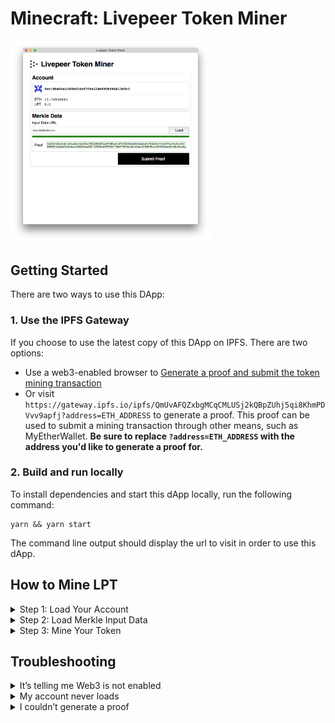 # Minecraft: Livepeer Token Miner

<img src="media/generated_proof.png" width="320">

## Getting Started

There are two ways to use this DApp:

### 1. Use the IPFS Gateway

If you choose to use the latest copy of this DApp on IPFS. There are two options:

- Use a web3-enabled browser to [Generate a proof and submit the token mining transaction](https://gateway.ipfs.io/ipfs/QmUvAFQZxbgMCqCMLUSj2kQBpZUhj5qi8KhmPDVvv9apfj)
- Or visit `https://gateway.ipfs.io/ipfs/QmUvAFQZxbgMCqCMLUSj2kQBpZUhj5qi8KhmPDVvv9apfj?address=ETH_ADDRESS` to generate a proof. This proof can be used to submit a mining transaction through other means, such as MyEtherWallet. **Be sure to replace `?address=ETH_ADDRESS` with the address you'd like to generate a proof for.**

### 2. Build and run locally

To install dependencies and start this dApp locally, run the following command:

```
yarn && yarn start
```

The command line output should display the url to visit in order to use this dApp.

## How to Mine LPT

<details><summary>Step 1: Load Your Account</summary><p>

Once you are logged into web3 wallet, the Dapp will automatically pull in the address, ETH, and LPT balances for your wallet.

<img src="media/load_your_account.png" width="720">

</p></details>

<details><summary>Step 2: Load Merkle Input Data</summary><p>

Click "Load" next to the Input Data URL text field, to download the compressed binary of all account addresses that are eligible to mine Livepeer Token. This is a big file and will take a while to load. After the download completes, your proof will begin generating automatically.

If your selected account is eligible to mine, the proof will appear in the textarea below the url input.

<img src="media/generated_proof.png" width="720">

</p></details>

<details><summary>Step 3: Mine Your Token</summary><p>

You may now mine your LPT by clicking “Submit Proof”. Confirm your transaction details, submit, and once the transaction completes successfully, your LPT balance should show a value greater than “0.0”. Congratulations, now that you're an official Livepeer Token holder, you're ready to participate in the protocol! 🎉

#### Head over to the Protocol Explorer and [start delegating &raquo;](https://explorer.livepeer.org/transcoders)

</p></details>

## Troubleshooting

<details><summary>It’s telling me Web3 is not enabled</summary><p>

In order to mine LPT, you will need to use a web3-enabled browser such as Mist or a browser extension such as MetaMask.

<img src="media/web3_not_enabled.png" width="720">

</p></details>

<details><summary>My account never loads</summary><p>

You may need to unlock your account through your browser extension or plugin. Also be sure you are connected to the Ethereum Main Network (not Rinkeby, Ropsten, etc).

<img src="media/stuck_loading.png" width="720">

</p></details>

<details><summary>I couldn’t generate a proof</summary><p>

Only account address with a balance >= .1 ETH prior at Ethereum block #5264265 are able to generate LPT through this dapp. If your address does not fit that criteria, you won’t be able to mine LPT with this dapp.

<img src="media/generate_proof_error.png" width="720">

> **Note**: There is also a possibility the input data you are providing is incorrect or not sorted properly. If you think this may be the case, please refer to the mining specification for more information: https://github.com/livepeer/merkle-mine/blob/master/SPEC.md

</p></details>
